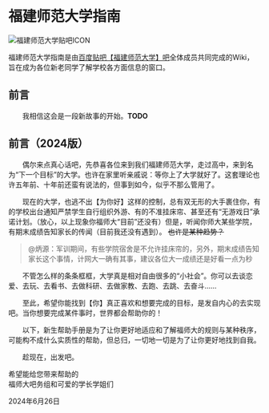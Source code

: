 # 福建师范大学指南

![福建师范大学贴吧ICON](https://fjnu-oss.nekoark.com/%E8%B4%B4%E5%90%A7%E5%9B%BE%E6%A0%87.jpg?x-oss-process=style/200webp)

福建师范大学指南是由[百度贴吧【福建师范大学】吧](https://tieba.baidu.com/f?kw=%E7%A6%8F%E5%BB%BA%E5%B8%88%E8%8C%83%E5%A4%A7%E5%AD%A6)全体成员共同完成的Wiki，旨在成为各位新老同学了解学校各方面信息的窗口。

## 前言

&emsp;&emsp;我相信这会是一段新故事的开始。**TODO**

## 前言（2024版）

&emsp;&emsp;偶尔来点真心话吧，先恭喜各位来到我们福建师范大学，走过高中，来到名为“下一个目标”的大学。也许在家里听亲戚说：等你上了大学就好了。这套理论也许五年前、十年前还蛮有说法的，但事到如今，似乎不那么管用了。

&emsp;&emsp;现在的大学，也逃不出【为你好】这样的控制，总有双无形的大手裹住你，有的学校出台通知严禁学生自行组织外游、有的不准挂床帘、甚至还有“无游戏日”承诺计划。（放心，以上现象你福师大“目前”还没有）但是，听闻你师大某些学院，有期末成绩告知家长的传闻（目前我还没有遇到）。 ~~也许是某种趋势？~~

> @炳源：军训期间，有些学院宿舍是不允许挂床帘的，另外，期末成绩告知家长这个事情，计网大一确有其事，建议各位大一成绩还是好看一点为秒

&emsp;&emsp;不管怎么样的条条框框，大学真是相对自由很多的“小社会”。你可以去谈恋爱、去玩、去看书、去做科研、去做家教、去跑、去跳、去奋斗……

&emsp;&emsp;至此，希望你能找到【你】真正喜欢和想要完成的目标，是发自内心的去实现吧。当你想要完成某件事时，世界都会帮助你的！

&emsp;&emsp;以下，新生帮助手册是为了让你更好地适应和了解福师大的规则与某种秩序，可能构不成什么实质性的帮助，但总归，一切地一切是为了让你更好地找到自我。

&emsp;&emsp;趁现在，出发吧。

<p class="right-align">
    希望能给您带来帮助的<br>福师大吧务组和可爱的学长学姐们
</p>

<p class="right-align">
    2024年6月26日
</p>

<!-- 此处嵌入了HTML区块标签，以实现署名消息的右置，相关标签在markdown-lint中会被MD033/no-inline-html规范所标记 -->